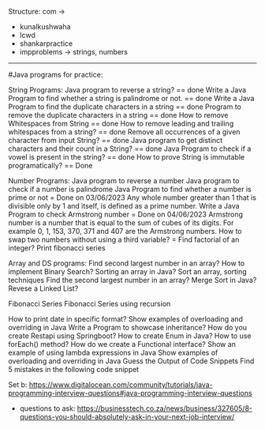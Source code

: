 Structure:
com -> 
- kunalkushwaha
- lcwd
- shankarpractice
- impproblems -> strings, numbers

--------------------------------
#Java programs for practice:

String Programs:
Java program to reverse a string? == done
Write a Java Program to find whether a string is palindrome or not. == done
Write a Java Program to find the duplicate characters in a string == done
Program to remove the duplicate characters in a string == done
How to remove Whitespaces from String == done
How to remove leading and trailing whitespaces from a string? == done
Remove all occurrences of a given character from input String?  == done
Java program to get distinct characters and their count in a String? == done
Java Program to check if a vowel is present in the string? == done
How to prove String is immutable programatically? == Done


Number Programs:
Java program to reverse a number
Java program to check if a number is palindrome
Java Program to find whether a number is prime or not = Done on 03/06/2023 
Any whole number greater than 1 that is divisible only by 1 and itself, is defined as a prime number.
Write a Java Program to check Armstrong number = Done on 04/06/2023
Armstrong number is a number that is equal to the sum of cubes of its digits. For example 0, 1, 153, 370, 371 and 407 are the Armstrong numbers.
How to swap two numbers without using a third variable? = 
Find factorial of an integer?
Print fibonacci series

Array and DS programs:
Find second largest number in an array?
How to implement Binary Search?
Sorting an array in Java?
Sort an array, sorting techniques
Find the second largest number in an array?
Merge Sort in Java?
Revese a Linked List?

Fibonacci Series
Fibonacci Series using recursion

How to print date in specific format?
Show examples of overloading and overriding in Java
Write a Program to showcase inheritance?
How do you create Restapi using Springboot?
How to create Enum in Java?
How to use forEach() method?
How do we create a Functional interface?
Show an example of using lambda expressions in Java
Show examples of overloading and overriding in Java
Guess the Output of Code Snippets
Find 5 mistakes in the following code snippet

Set b:   https://www.digitalocean.com/community/tutorials/java-programming-interview-questions#java-programming-interview-questions   


- questions to ask: https://businesstech.co.za/news/business/327605/8-questions-you-should-absolutely-ask-in-your-next-job-interview/